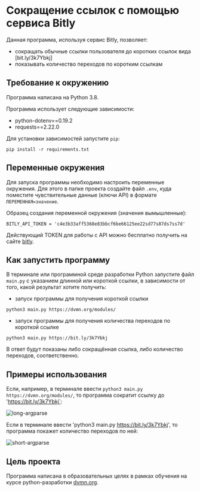 # Сокращение ссылок с помощью сервиса Bitly

Данная программа, используя сервис Bitly, позволяет:

- сокращать обычные ссылки пользователя до коротких ссылок вида [bit.ly/3k7Ybkj]
- показывать количество переходов по коротким ссылкам

## Требование к окружению

Программа написана на Python 3.8.

Программа использует следующие зависимости:

- python-dotenv==0.19.2
- requests==2.22.0

Для установки зависимостей запустите `pip`:
```
pip install -r requirements.txt
```

## Переменные окружения

Для запуска программы необходимо настроить переменные окружения. Для этого в папке проекта создайте файл `.env`, куда поместите чувствительные данные (ключи API) в формате `ПЕРЕМЕННАЯ=значение`.

Образец создания переменной окружения (значения вымышленные):
```
BITLY_API_TOKEN = 'c4e3b33aff5368e83bbcf6be66125ee22sd77s87ds7ss7d'
```
Действующий TOKEN для работы с API можно бесплатно получить на сайте [bitly](https://dev.bitly.com/).

## Как запустить программу

В терминале или программной среде разработки Python запустите файл `main.py` с указанием длинной или короткой ссылки, в зависимости от того, какой результат хотите получить:

- запуск программы для получения короткой ссылки
  
```
python3 main.py https://dvmn.org/modules/
```

- запуск программы для получения количества переходов по короткой ссылке

```
python3 main.py https://bit.ly/3k7Ybkj
```

В ответ будут показаны либо сокращённая ссылка, либо количество переходов, соответственно.

## Примеры использования

Если, например, в терминале ввести `python3 main.py https://dvmn.org/modules/`, то программа сократит ссылку до 'https://bit.ly/3k7Ybkj`:

![long-argparse](https://user-images.githubusercontent.com/37913906/144381019-3b1aebed-72da-408f-a4de-127d5b5af077.png)

Если в терминале ввести 'python3 main.py https://bit.ly/3k7Ybkj', то программа покажет количество переходов по ней:

![short-argparse](https://user-images.githubusercontent.com/37913906/144381060-794db373-6ffd-4a78-bf10-1a9866a8d522.png)


## Цель проекта

Программа написана в образовательных целях в рамках обучения на курсе python-разработки [dvmn.org](https://dvmn.org/). 
